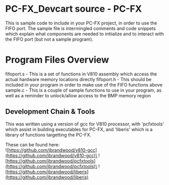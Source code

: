 # PC-FX_Devcart source - PC-FX

This is sample code to include in your PC-FX project, in order to use the FIFO port.
The sample file is intermingled comments and code snippets which explain what components
are needed to intiialize and to interact with the FIFO port (but not a sample program).

# Program Files Overview

fifoport.s - This is a set of functions in V810 assembly which access the actual hardware memory
locations directly
fifoport.h - This should be included in your program in order to make use of the FIFO functions above
sample.c - This is a couple of sample functions to use in your program, as well as a reminder to
unlock/allow access to the BMP memory region

## Development Chain & Tools

This was written using a version of gcc for V810 processor, with 'pcfxtools' which assist in
building executables for PC-FX, and 'liberis' which is a library of functions targetting the PC-FX.

These can be found here:\
![https://github.com/jbrandwood/v810-gcc](https://github.com/jbrandwood/v810-gcc)\
![https://github.com/jbrandwood/pcfxtools](https://github.com/jbrandwood/pcfxtools)\
![https://github.com/jbrandwood/liberis](https://github.com/jbrandwood/liberis)

